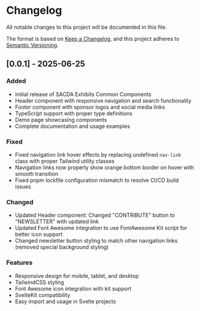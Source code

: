 # Changelog

All notable changes to this project will be documented in this file.

The format is based on [Keep a Changelog](https://keepachangelog.com/en/1.0.0/),
and this project adheres to [Semantic Versioning](https://semver.org/spec/v2.0.0.html).

## [0.0.1] - 2025-06-25

### Added
- Initial release of SACDA Exhibits Common Components
- Header component with responsive navigation and search functionality
- Footer component with sponsor logos and social media links
- TypeScript support with proper type definitions
- Demo page showcasing components
- Complete documentation and usage examples

### Fixed
- Fixed navigation link hover effects by replacing undefined `nav-link` class with proper Tailwind utility classes
- Navigation links now properly show orange bottom border on hover with smooth transition
- Fixed pnpm lockfile configuration mismatch to resolve CI/CD build issues

### Changed
- Updated Header component: Changed "CONTRIBUTE" button to "NEWSLETTER" with updated link
- Updated Font Awesome integration to use FontAwesome Kit script for better icon support
- Changed newsletter button styling to match other navigation links (removed special background styling)

### Features
- Responsive design for mobile, tablet, and desktop
- TailwindCSS styling
- Font Awesome icon integration with kit support
- SvelteKit compatibility
- Easy import and usage in Svelte projects
